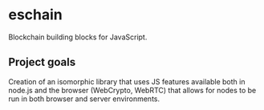 # eschain

Blockchain building blocks for JavaScript.

## Project goals

Creation of an isomorphic library that uses JS features available both in node.js and the browser (WebCrypto, WebRTC) that allows for nodes to be run in both browser and server environments.
